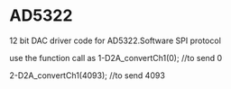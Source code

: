 # AD5322
12 bit DAC driver code for AD5322.Software SPI protocol


use the function call as
1-D2A_convertCh1(0); //to send 0

2-D2A_convertCh1(4093); //to send 4093

